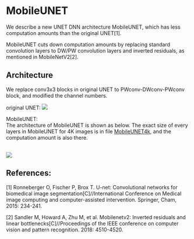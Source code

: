 # MobileUNET

We describe a new UNET DNN architecture MobileUNET, which has less computation amounts than the original UNET[1].<br> 

MobileUNET cuts down computation amounts by replacing standard convolution layers to DW/PW convolution layers and inverted residuals, as mentioned in MobileNetV2[2].<br>


## Architecture
We replace conv3x3 blocks in original UNET to PWconv-DWconv-PWconv block, and modified the channel numbers.

original UNET:
![](https://github.com/yyxx9922/MobileUNET/raw/master/unet.png) 
<br>


MobileUNET: <br>
The architecture of MobileUNET is shown as below. The exact size of every layers in MobileUNET for 4K images is in file [MobileUNET4k](https://github.com/yyxx9922/MobileUNET/raw/master/MobileUNET4k.xlsx), and the computation amount is also there. <br><br>

![](https://github.com/yyxx9922/MobileUNET/raw/master/mobileUNET.png) 

## References:

[1] Ronneberger O, Fischer P, Brox T. U-net: Convolutional networks for biomedical image segmentation[C]//International Conference on Medical image computing and computer-assisted intervention. Springer, Cham, 2015: 234-241.<br>

[2] Sandler M, Howard A, Zhu M, et al. Mobilenetv2: Inverted residuals and linear bottlenecks[C]//Proceedings of the IEEE conference on computer vision and pattern recognition. 2018: 4510-4520.<br>
